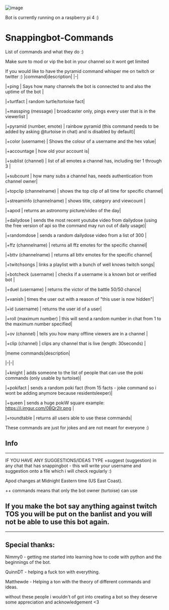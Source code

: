 ![image](https://static-cdn.jtvnw.net/emoticons/v1/304645329/3.0)

Bot is currently running on a raspberry pi 4  :)

# Snappingbot-Commands
List of commands and what they do :) 

Make sure to mod or vip the bot in your channel so it wont get limited

If you would like to have the pyramid command whisper me on twitch or twitter :) 
|command|description|
|-|

|+ping | Says how many channels the bot is connected to and also the uptime of the bot |

|+turtfact | random turtle/tortoise fact|

|+massping (message) | broadcaster only, pings every user that is in the viewerlist |

|+pyramid (number, emote) | rainbow pyramid (this command needs to be added by asking @turtoise in chat) and is disabled by default)|

|+color (username) | Shows the colour of a username and the hex value|

|+accountage | how old your account is|

|+sublist (channel) | list of all emotes a channel has, including tier 1 through 3 |

|+subcount | how many subs a channel has, needs authentication from channel owner|

|+topclip (channelname) | shows the top clip of all time for specific channel|

|+streaminfo (channelname) | shows title, category and viewcount |

|+apod | returns an astronomy picture/video of the day|

|+dailydose | sends the most recent youtube video from dailydose (using the free version of api so the command may run out of daily usage)|

|+randomdose | sends a random dailydose video from a list of 300 |

|+ffz (channelname) | returns all ffz emotes for the specific channel|

|+bttv (channelname) | returns all bttv emotes for the specific channel|

|+twitchsongs | links a playlist with a bunch of well knows twitch songs|

|+botcheck (username) | checks if a username is a known bot or verified bot |

|+duel (username) | returns the victor of the battle 50/50 chance|

|+vanish | times the user out with a reason of "this user is now hidden"|

|+id (username) | returns the user id of a user|

|+roll (maximum number) | this will send a random number in chat from 1 to the maximum number specified|

|+ov (channel) | tells you how many offline viewers are in a channel |

|+clip (channel) | clips any channel that is live (length: 30seconds) |

|meme commands|description|

|-|-|

|+knight | adds someone to the list of people that can use the poki commands (only usable by turtoise)|

|+pokifact | sends a random poki fact (from 15 facts - joke command so i wont be adding anymore because residentsleeper)|

|+queen | sends a huge pokiW square example: https://i.imgur.com/0BQr2Ir.png |

|+roundtable | returns all users able to use these commands|

These commands are just for jokes and are not meant for everyone :) 

## Info
---
IF YOU HAVE ANY SUGGESTIONS/IDEAS TYPE +suggest (suggestion) in any chat that has snappingbot - this will write  your username and suggestion onto a file which i will check regularly :) 

Apod changes at Midnight Eastern time (US East Coast). 

++ commands means that only the bot owner (turtoise) can use

## If you make the bot say anything against twitch TOS you will be put on the banlist and you will not be able to use this bot again. 
---

## Special  thanks:

Nimmy0 - getting me started into learning how to code with python and the beginnings of the bot.

QuinnDT - helping a fuck ton with everything.

Matthewde - Helping a ton with the theory of different commands and ideas.

without these people i wouldn't of got into creating a bot so they deserve some appreciation and acknowledgement <3

